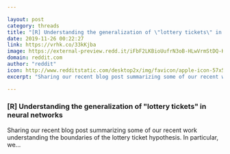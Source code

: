 ```yaml
---

layout: post
category: threads
title: "[R] Understanding the generalization of \"lottery tickets\" in neural networks"
date: 2019-11-26 00:22:27
link: https://vrhk.co/33kKjba
image: https://external-preview.redd.it/iFbF2LKBioUufrN3oB-HLwVrmStDQ-KjI69UbM4DlqM.jpg?width=924&height=483.769633508&auto=webp&s=83727faeedf43d2d267b2a7e9bbc18988b3a60d2
domain: reddit.com
author: "reddit"
icon: http://www.redditstatic.com/desktop2x/img/favicon/apple-icon-57x57.png
excerpt: "Sharing our recent blog post summarizing some of our recent work understanding the boundaries of the lottery ticket hypothesis. In particular, we..."

---
```


### [R] Understanding the generalization of "lottery tickets" in neural networks

Sharing our recent blog post summarizing some of our recent work understanding the boundaries of the lottery ticket hypothesis. In particular, we...